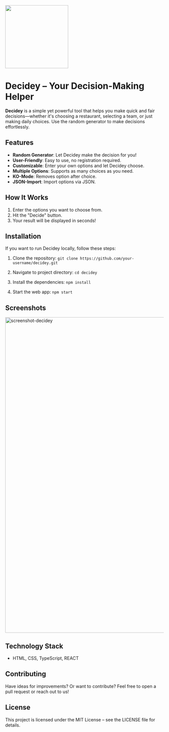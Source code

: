 
<img src="https://github.com/user-attachments/assets/a8de3556-b380-437b-9aef-5e1b0d701481" width="200" />

# Decidey – Your Decision-Making Helper

**Decidey** is a simple yet powerful tool that helps you make quick and fair decisions—whether it's choosing a restaurant, selecting a team, or just making daily choices. Use the random generator to make decisions effortlessly.

## Features

- **Random Generator**: Let Decidey make the decision for you!
- **User-Friendly**: Easy to use, no registration required.
- **Customizable**: Enter your own options and let Decidey choose.
- **Multiple Options**: Supports as many choices as you need.
- **KO-Mode**: Removes option after choice.
- **JSON-Import**: Import options via JSON.

## How It Works

1. Enter the options you want to choose from.
2. Hit the "Decide" button.
3. Your result will be displayed in seconds!

## Installation

If you want to run Decidey locally, follow these steps:

1. Clone the repository:
`git clone https://github.com/your-username/decidey.git`

2. Navigate to project directory:
`cd decidey`

3. Install the dependencies:
   `npm install`
   
4. Start the web app:
`npm start`

## Screenshots
<img src="https://github.com/user-attachments/assets/9a1a9ba4-6b70-472b-b190-964678f6c8f2" alt="screenshot-decidey" width="1000" />

## Technology Stack 
- HTML, CSS, TypeScript, REACT

## Contributing
Have ideas for improvements? Or want to contribute? Feel free to open a pull request or reach out to us!

## License 
This project is licensed under the MIT License – see the LICENSE file for details. 

